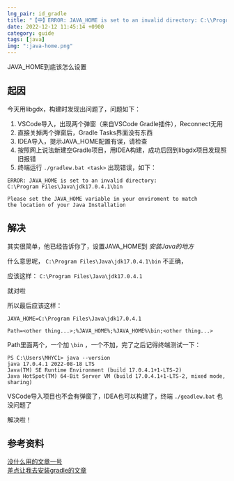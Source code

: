 ```yaml
---
lng_pair: id_gradle
title: "【中】ERROR: JAVA_HOME is set to an invalid directory: C:\\Program Files\\Java\\jdk17.0.4.1\\bin"
date: 2022-12-12 11:45:14 +0900
category: guide
tags: [java]
img: ":java-home.png"
---
```


<!-- outline-start -->

JAVA_HOME到底该怎么设置

<!-- outline-end -->

## 起因

今天用libgdx，构建时发现出问题了，问题如下：

1. VSCode导入，出现两个弹窗（来自VSCode Gradle插件），Reconnect无用
2. 直接关掉两个弹窗后，Gradle Tasks界面没有东西
3. IDEA导入，提示JAVA_HOME配置有误，请检查
4. 按照网上说法新建空Gradle项目，用IDEA构建，成功后回到libgdx项目发现照旧报错
5. 终端运行 `./gradlew.bat <task>` 出现错误，如下：

```
ERROR: JAVA_HOME is set to an invalid directory: 
C:\Program Files\Java\jdk17.0.4.1\bin

Please set the JAVA_HOME variable in your enviroment to match
the location of your Java Installation
```

## 解决

其实很简单，他已经告诉你了，设置JAVA_HOME到 *安装Java的地方*

什么意思呢， `C:\Program Files\Java\jdk17.0.4.1\bin` 不正确，

应该这样： `C:\Program Files\Java\jdk17.0.4.1`

就对啦

所以最后应该这样：

```
JAVA_HOME=C:\Program Files\Java\jdk17.0.4.1
```

```
Path=<other thing...>;%JAVA_HOME%;%JAVA_HOME%\bin;<other thing...>
```

Path里面两个，一个加 `\bin` ，一个不加，完了之后记得终端测试一下：

```
PS C:\Users\MHYC1> java --version
java 17.0.4.1 2022-08-18 LTS
Java(TM) SE Runtime Environment (build 17.0.4.1+1-LTS-2)
Java HotSpot(TM) 64-Bit Server VM (build 17.0.4.1+1-LTS-2, mixed mode, sharing)
```

VSCode导入项目也不会有弹窗了，IDEA也可以构建了，终端 `./geadlew.bat` 也没问题了

解决啦！

## 参考资料

[没什么用的文章一号](https://blog.csdn.net/u013933720/article/details/78363509)  
[差点让我去安装gradle的文章](https://blog.csdn.net/qq_43786558/article/details/123688313)
